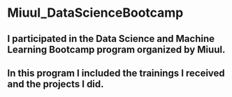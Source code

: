 # Miuul_DataScienceBootcamp
## I participated in the Data Science and Machine Learning Bootcamp program organized by Miuul.
## In this program I included the trainings I received and the projects I did.
